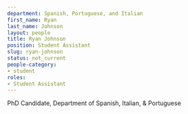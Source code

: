```yaml
---
department: Spanish, Portuguese, and Italian
first_name: Ryan
last_name: Johnson
layout: people
title: Ryan Johnson
position: Student Assistant
slug: ryan-johnson
status: not_current
people-category:
- student
roles:
- Student Assistant
---
```


PhD Candidate, Department of Spanish, Italian, & Portuguese
